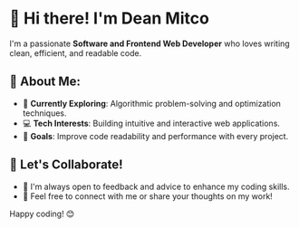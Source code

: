 # 👋 Hi there! I'm Dean Mitco  

I'm a passionate **Software and Frontend Web Developer** who loves writing clean, efficient, and readable code.  

## 🌟 About Me:
- 🔭 **Currently Exploring**: Algorithmic problem-solving and optimization techniques.  
- 💻 **Tech Interests**: Building intuitive and interactive web applications.  
- 🎯 **Goals**: Improve code readability and performance with every project.  

## 🤝 Let's Collaborate!
- 🚀 I'm always open to feedback and advice to enhance my coding skills.  
- 💬 Feel free to connect with me or share your thoughts on my work!  

Happy coding! 😊

<!---
DeanMitco/DeanMitco is a ✨ special ✨ repository because its `README.md` (this file) appears on your GitHub profile.
You can click the Preview link to take a look at your changes.
--->
